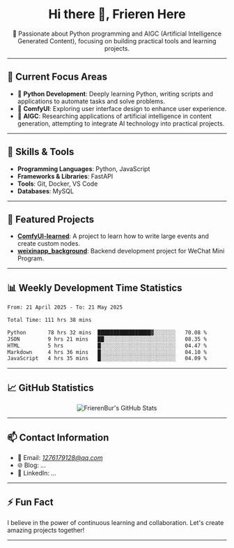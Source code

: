 <h1 align="center">Hi there 👋, Frieren Here</h1>

<p align="center">
  🎯 Passionate about Python programming and AIGC (Artificial Intelligence Generated Content), focusing on building practical tools and learning projects.
</p>

---

## 🧠 Current Focus Areas

- 🐍 **Python Development**: Deeply learning Python, writing scripts and applications to automate tasks and solve problems.
- 🧩 **ComfyUI**: Exploring user interface design to enhance user experience.
- 🤖 **AIGC**: Researching applications of artificial intelligence in content generation, attempting to integrate AI technology into practical projects.

---

## 🔧 Skills & Tools

- **Programming Languages**: Python, JavaScript
- **Frameworks & Libraries**: FastAPI
- **Tools**: Git, Docker, VS Code
- **Databases**: MySQL

---

## 📂 Featured Projects

- [**ComfyUI-learned**](https://github.com/FrierenBur/ComfyUI-learned): A project to learn how to write large events and create custom nodes.
- [**weixinapp_background**](https://github.com/FrierenBur/weixinapp_background): Backend development project for WeChat Mini Program.

---

## 📊 Weekly Development Time Statistics
<!--START_SECTION:waka-->

```txt
From: 21 April 2025 - To: 21 May 2025

Total Time: 111 hrs 38 mins

Python       78 hrs 32 mins  █████████████████▓░░░░░░░   70.08 %
JSON         9 hrs 21 mins   ██░░░░░░░░░░░░░░░░░░░░░░░   08.35 %
HTML         5 hrs           █░░░░░░░░░░░░░░░░░░░░░░░░   04.47 %
Markdown     4 hrs 36 mins   █░░░░░░░░░░░░░░░░░░░░░░░░   04.10 %
JavaScript   4 hrs 35 mins   █░░░░░░░░░░░░░░░░░░░░░░░░   04.09 %
```

<!--END_SECTION:waka-->



---

## 📈 GitHub Statistics

<p align="center">
  <img src="https://github-readme-stats.vercel.app/api?username=FrierenBur&show_icons=true&theme=radical" alt="FrierenBur's GitHub Stats" />
</p>

---

## 📫 Contact Information

- 📧 Email: *1276179128@qq.com*
- 🌐 Blog: *...*
- 💼 LinkedIn: *...*

---

## ⚡ Fun Fact

I believe in the power of continuous learning and collaboration. Let's create amazing projects together!

---
